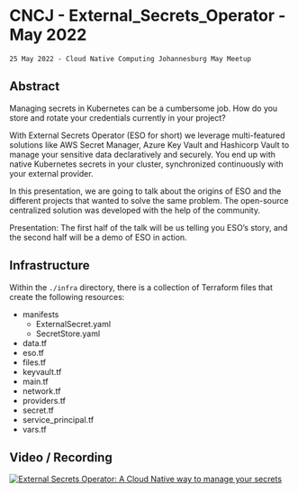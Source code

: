 # CNCJ - External_Secrets_Operator - May 2022 
    25 May 2022 - Cloud Native Computing Johannesburg May Meetup 

## Abstract 
Managing secrets in Kubernetes can be a cumbersome job. How do you store and rotate your credentials currently in your project?

With External Secrets Operator (ESO for short) we leverage multi-featured solutions like AWS Secret Manager, Azure Key Vault and Hashicorp Vault to manage your sensitive data declaratively and securely. You end up with native Kubernetes secrets in your cluster, synchronized continuously with your external provider.

In this presentation, we are going to talk about the origins of ESO and the different projects that wanted to solve the same problem. The open-source centralized solution was developed with the help of the community.

Presentation: The first half of the talk will be us telling you ESO’s story, and the second half will be a demo of ESO in action.

## Infrastructure

Within the ```./infra``` directory, there is a collection of Terraform files that create the following resources:

- manifests
    - ExternalSecret.yaml
    - SecretStore.yaml
- data.tf
- eso.tf
- files.tf
- keyvault.tf
- main.tf
- network.tf
- providers.tf
- secret.tf
- service_principal.tf
- vars.tf


## Video / Recording

 [![External Secrets Operator: A Cloud Native way to manage your secrets](https://img.youtube.com/vi/phohsHfl55A/0.jpg)](https://www.youtube.com/watch?v=phohsHfl55A)